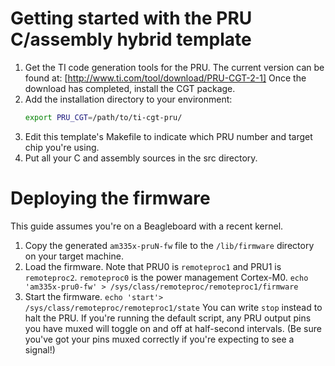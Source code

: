 # Getting started with the PRU C/assembly hybrid template

1. Get the TI code generation tools for the PRU. The current version can be found at:
   [http://www.ti.com/tool/download/PRU-CGT-2-1]
   Once the download has completed, install the CGT package.
2. Add the installation directory to your environment:
   ```bash
   export PRU_CGT=/path/to/ti-cgt-pru/
   ```
3. Edit this template's Makefile to indicate which PRU number and target chip you're using.
4. Put all your C and assembly sources in the src directory.

# Deploying the firmware

This guide assumes you're on a Beagleboard with a recent kernel.

1. Copy the generated `am335x-pruN-fw` file to the `/lib/firmware` directory on your target
   machine.
2. Load the firmware. Note that PRU0 is `remoteproc1` and PRU1 is `remoteproc2`. `remoteproc0`
   is the power management Cortex-M0.
   ```echo 'am335x-pru0-fw' > /sys/class/remoteproc/remoteproc1/firmware```
3. Start the firmware.
   ```echo 'start'> /sys/class/remoteproc/remoteproc1/state```
   You can write `stop` instead to halt the PRU. If you're running the default script, any
   PRU output pins you have muxed will toggle on and off at half-second intervals. (Be sure you've
   got your pins muxed correctly if you're expecting to see a signal!)

